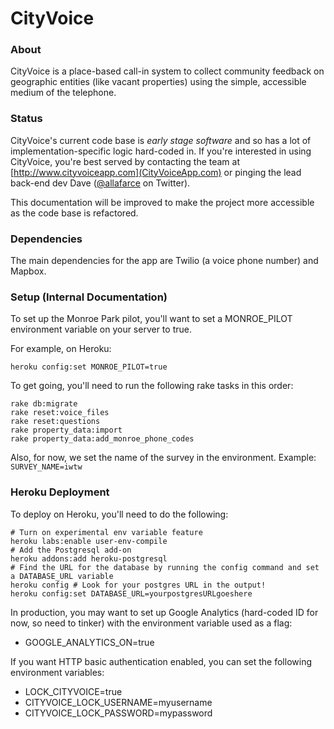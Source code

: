CityVoice
=====

### About

CityVoice is a place-based call-in system to collect community feedback on geographic entities (like vacant properties) using the simple, accessible medium of the telephone.

### Status

CityVoice's current code base is *early stage software* and so has a lot of implementation-specific logic hard-coded in. If you're interested in using CityVoice, you're best served by contacting the team at [http://www.cityvoiceapp.com](CityVoiceApp.com) or pinging the lead back-end dev Dave ([@allafarce](http://www.twitter.com/allafarce) on Twitter).

This documentation will be improved to make the project more accessible as the code base is refactored.

### Dependencies

The main dependencies for the app are Twilio (a voice phone number) and Mapbox.

### Setup (Internal Documentation)

To set up the Monroe Park pilot, you'll want to set a MONROE\_PILOT environment variable on your server to true.

For example, on Heroku:
```
heroku config:set MONROE_PILOT=true
```

To get going, you'll need to run the following rake tasks in this order:

```
rake db:migrate
rake reset:voice_files
rake reset:questions
rake property_data:import
rake property_data:add_monroe_phone_codes
```

Also, for now, we set the name of the survey in the environment. Example:
`SURVEY_NAME=iwtw`

### Heroku Deployment

To deploy on Heroku, you'll need to do the following:
```
# Turn on experimental env variable feature
heroku labs:enable user-env-compile
# Add the Postgresql add-on 
heroku addons:add heroku-postgresql
# Find the URL for the database by running the config command and set a DATABASE_URL variable
heroku config # Look for your postgres URL in the output!
heroku config:set DATABASE_URL=yourpostgresURLgoeshere
```

In production, you may want to set up Google Analytics (hard-coded ID for now, so need to tinker) with the environment variable used as a flag:

- GOOGLE_ANALYTICS_ON=true

If you want HTTP basic authentication enabled, you can set the following environment variables:

- LOCK\_CITYVOICE=true
- CITYVOICE\_LOCK\_USERNAME=myusername
- CITYVOICE\_LOCK\_PASSWORD=mypassword


